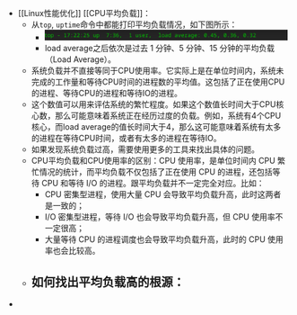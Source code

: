 - [[Linux性能优化]] [[CPU平均负载]]：
	- 从`top`, `uptime`命令中都能打印平均负载情况，如下图所示：
		- ![image.png](../assets/image_1692696167687_0.png)
		- load average之后依次是过去 1 分钟、5 分钟、15 分钟的平均负载（Load Average）。
	- 系统负载并不直接等同于CPU使用率。它实际上是在单位时间内，系统未完成的工作量和等待CPU时间的进程数的平均值。这包括了正在使用CPU的进程、等待CPU的进程和等待IO的进程。
	- 这个数值可以用来评估系统的繁忙程度。如果这个数值长时间大于CPU核心数，那么可能意味着系统正在经历过度的负载。例如，系统有4个CPU核心，而load average的值长时间大于4，那么这可能意味着系统有太多的进程在等待CPU时间，或者有太多的进程在等待IO。
	- 如果发现系统负载过高，需要使用更多的工具来找出具体的问题。
	- CPU平均负载和CPU使用率的区别：CPU 使用率，是单位时间内 CPU 繁忙情况的统计，而平均负载不仅包括了正在使用 CPU 的进程，还包括等待 CPU 和等待 I/O 的进程。跟平均负载并不一定完全对应。比如：
		- CPU 密集型进程，使用大量 CPU 会导致平均负载升高，此时这两者是一致的；
		- I/O 密集型进程，等待 I/O 也会导致平均负载升高，但 CPU 使用率不一定很高；
		- 大量等待 CPU 的进程调度也会导致平均负载升高，此时的 CPU 使用率也会比较高。
	- **如何找出平均负载高的根源：**
		-
-